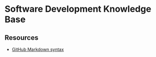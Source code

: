 # Software Development Knowledge Base



## Resources

- [GitHub Markdown syntax](
https://docs.github.com/en/free-pro-team@latest/github/writing-on-github/basic-writing-and-formatting-syntax)

